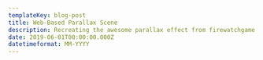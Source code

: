 ```yaml
---
templateKey: blog-post
title: Web-Based Parallax Scene
description: Recreating the awesome parallax effect from firewatchgame.com for a friend's wedding website
date: 2019-06-01T00:00:00.000Z
datetimeformat: MM-YYYY
---
```

